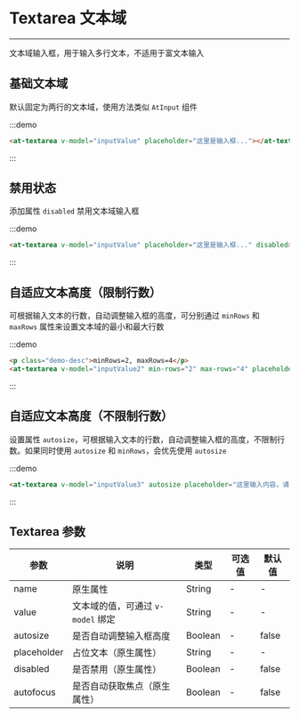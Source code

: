 
# Textarea 文本域

----

文本域输入框，用于输入多行文本，不适用于富文本输入

## 基础文本域

默认固定为两行的文本域，使用方法类似 `AtInput` 组件

:::demo
```html
<at-textarea v-model="inputValue" placeholder="这里是输入框..."></at-textarea>
```
:::

## 禁用状态

添加属性 `disabled` 禁用文本域输入框

:::demo
```html
<at-textarea v-model="inputValue" placeholder="这里是输入框..." disabled></at-textarea>
```
:::

## 自适应文本高度（限制行数）

可根据输入文本的行数，自动调整输入框的高度，可分别通过 `minRows` 和 `maxRows` 属性来设置文本域的最小和最大行数

:::demo
```html
<p class="demo-desc">minRows=2, maxRows=4</p>
<at-textarea v-model="inputValue2" min-rows="2" max-rows="4" placeholder="这里输入内容，请输入多行"></at-textarea>
```
:::

## 自适应文本高度（不限制行数）

设置属性 `autosize`，可根据输入文本的行数，自动调整输入框的高度，不限制行数。如果同时使用 `autosize` 和 `minRows`，会优先使用 `autosize`

:::demo
```html
<at-textarea v-model="inputValue3" autosize placeholder="这里输入内容，请输入多行"></at-textarea>
```
:::

## Textarea 参数

| 参数      | 说明          | 类型      | 可选值                           | 默认值  |
|---------- |-------------- |---------- |--------------------------------  |-------- |
| name | 原生属性 | String | - | - |
| value | 文本域的值，可通过 `v-model` 绑定 | String | - | - |
| autosize | 是否自动调整输入框高度 | Boolean | - | false |
| placeholder | 占位文本（原生属性） | String | - | - |
| disabled | 是否禁用（原生属性） | Boolean | - | false |
| autofocus | 是否自动获取焦点（原生属性） | Boolean | - | false |

<script>
export default {
  data() {
    return {
      inputValue: '',
      inputValue2: '',
      inputValue3: ''
    }
  }
}
</script>

<style lang="scss" scoped>
  .at-textarea {
    & + .at-textarea {
      margin-top: 15px;
    }
  }
</style>
